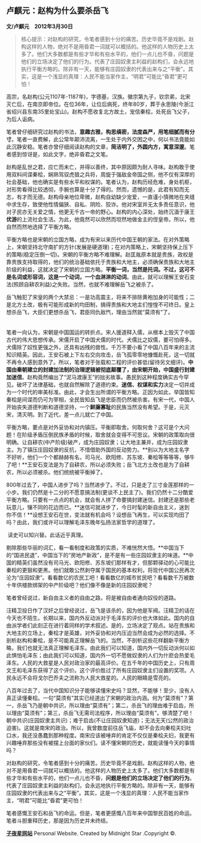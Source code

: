 ##  卢麒元：赵构为什么要杀岳飞 　 　 

**文/卢麒元　2012年3月30日** 　　　　　

> 核心提示：对赵构的研究，令笔者感到十分的痛苦。历史毕竟不是戏剧。赵构这样的人物，绝对不是用昏君一词就可以概括的。他这样的人物历史上太多了。他们大多数都是有些才华和有些水平的，他们一点儿也不昏，问题是他们的立场决定了他们的行为。代表了庄园奴隶主利益的赵构们，会永远地执行平衡方略的。除非有一天，能够有庄园奴隶的代表出来与之“平衡”。其实，这是一个浅显的真理：人民不能当家作主，“明君”可能比“昏君”更可怕！　　　　 　　

​	高宗，名赵构(公元1107年-1187年)，字德基，汉族。徽宗第九子，钦宗弟，北宋灭亡后，在南京即帝位。在位36年，让位后病死，终年80岁，葬于永思陵(今浙江省绍兴县东南35里处宝山)。赵构不愿收复北方故土，宠信秦桧，处死岳飞父子，为后人诟病。

​	笔者曾仔细研究过赵构的书法，**意趣古雅，构思缜密，法度森严，用笔细腻而有分寸**。笔者一直费解，此公常年颠沛流离，一生处于内外交困之中，何以书法竟能如此沉静安稳。笔者亦曾仔细阅读赵构的文章，**简洁明了，外圆内方，寓意深邃**。笔者感到惊讶是，如此文字，绝非昏君之文笔。

​	赵构是乱世之君，应亡而未亡，并得以善终，其中原因颇为耐人寻味。赵构敢于使用双料间谍秦桧，娴熟驾驭虎狼之兵将，周旋于强敌金帝国之侧，他不仅有深厚的社会基础，他也确实是有些水平和权谋的。笔者认为，赵构历经危难，身处机枢，对形势看得比较透彻，手腕也算是十分了得的。然而，遗憾的是，此君有知而无志，有才而无德。赵构母亲地位卑微，赵构自幼缺少宠爱，一直谨小慎微地在夹缝中求生存，致使他性情偏狭、自私、阴险、狡诈。他对宋室并无太多责任意识，他对子民亦无关爱之情，他更无千古一帝的野心。赵构的内心深处，始终沉湎于康王**优游**的上流社会生活。为此，他竟然可以欣然而坦然地做金主的侄皇帝。所以，他自然而然地选择了平衡方略。 　　 　　

​	平衡方略也是宋朝的立国方略，成为有宋以来历代中国王朝的家法。在对外策略上，宋朝坚持北守南扩的方针(发展是硬道理)；在对内策略上，宋朝坚持保上压下的策略(稳定压倒一切)。宋朝的平衡方略不难理解。赵匡胤原本就是贵族，政权是靠贵族支持取得的，他们的统治基础依托于贵族和大地主，必须确保贵族和大地主阶级的利益，这就决定了宋朝的立国方略。**平衡一词，当然是托词。不过，这可不是名词或形容词，这是一个动词，一个血淋淋的动词**。由此，就可以理解王安石变法(照顾自耕农利益)之失败。当然，也就不难理解岳飞之被杀了。 　　 　　

​	岳飞触犯了宋皇的两个大禁忌：一是功高震主，将来不排除黄袍加身的可能性；二是北方土改，极有可能形成新的均田制，搞得贵族和大地主们惶惶不可终日。皇上想杀岳飞，大臣们更想杀岳飞，君臣同仇敌忾，理由当然就“莫须有”了。 　　 　　

​	笔者一向认为，宋朝是中国国运的转折点。宋人援道释入儒，从根本上毁灭了中国古代的伟大思想传承。宋儒开启了中国犬儒的时代。犬儒比之奴儒，要可怕得多。犬儒除了奴性更强之外，还具有凶残的兽性。千万不要小看了中国八百年来的主流知识精英。因此，王安石被上下左右交向攻击，岳飞孤零零地慷慨赴死，这一切就不再令人感到意外了。所以，笔者对于张载和二程的评价甚低(留待另文细评)。**中国由秦朝建立的封建加法制的治理逻辑被彻底颠覆了，由宋朝开始，中国盛行封建加迷信**。赵构竟然编出了“泥马渡康王”的拙劣故事。愚民到这种程度确实古今罕见。破坏了法律基础，也就自然解除了道德约束。**迷信、权谋和实力**决定一切并成为一个时代的审美标准。由此，才会生出所谓的平衡方略。正因为如此，举国皆知秦桧是间谍而仍可为宰相，全民皆知岳飞是忠臣而仍然被杀害。有宋一代，中国人开始丧失道德判断和道德坚持，一个**鲜廉寡耻**的民族当然没有希望。于是，元灭宋，清灭明。到了近代，差一点儿就亡了中国。

​	平衡方略，要点是对外妥协和对内镇压。平衡即取舍。何取何舍？这可是个大问题！在阶级矛盾压倒民族矛盾的时候，取舍就会变得不可思议。宋朝的政策取向很明确。让自耕农(中产阶级)破产，成为庄园奴隶；让大地主兼并，成为庄园奴隶主。为了镇压庄园奴隶的反抗，不惜借助外国的反动势力。**别以为大地主名字不好听，他们一个个都赫赫有名，司马光、欧阳修、苏东坡、秦桧等等等等，够牛了吧！**王安石变法是为了自耕农，所以必须失败；岳飞北方土改也是为了自耕农，所以必须被杀。他们统统被平衡掉了。 　　 　　

​	800年过去了，中国人进步了吗？当然进步了。不过，只是走了三寸金莲那样的一小步。我们仍然是十二分的不愿意搞法制(更谈不上民主了)。我们仍然十二分酷爱平衡方略。只要有一点点的机会，就会有人拼了命要搞封建迷信。封建还是那些老玩意儿，镶不同的花边而已。**迷信可就进步了，今日时髦的新自由主义，迷到你不信！**设想王安石在世，变法就有机会吗？设想岳飞再生，可以实现均田了吗？由此，我们或许可以理解毛泽东晚年弘扬法家哲学的道理了。　

​	读史可以知兴替。此话近乎真理。

​	剔除那些华丽的词汇，看一看制度和政策的实质，不难恍然大悟。**中国当下的“国进民退”，中国当下的“房地产新政”，是不是有一些庄园奴隶主的味道。**中国的精英们虽然没有司马光、欧阳修、苏东坡们那样有才，但那颗驿动的心可能比秦桧的更狠和更黑。他们就敢公然剥夺属于国民的基本权利，将现代中国公民再次沦为“庄园奴隶”。看看数亿的农民工吧！看看数亿的城市贫民吧？看看数千万被数十年供楼款绑架的中产阶级吧？他们像不像是新的庄园奴隶呢？

​	笔者曾经说过，新自由主义者的自由之路，将是被自由者通向奴役的道路。

​	汪精卫投日作了汉奸之后曾经说过，岳飞是该杀的，因为他是军阀。汪精卫的话在今天也不陌生。长期以来，国内外反动派对于毛泽东的评价也大体如此。国内的自由派学者们此刻正在进行着同样的学术叙述。是的，立场决定了观点。站在贵族和大地主的立场上，秦桧才是英雄，对外妥协和对内压迫当然会成为必然的选择。不剖析赵构和秦桧，是不可能真正理解岳飞的。当然，不剖析这些花样翻新平衡方略，我们也就无法真正理解毛泽东。由此我们可以知道，国内外一切反动派何以如此惧怕毛泽东；由此我们可以知道，国内外一切不愿做奴隶的人们为什麽会热爱毛泽东。人民的大救星是人民对政治家的最高评价。在五千年的中国历史上，只有周文王和毛泽东获得了这个评价。这个评价胜过了所有庄园奴隶主们设置的奖项。人民永远不会将戈尔巴乔夫之流称为人民大救星的。人民的眼睛是雪亮的。

​	八百年过去了，当代中国知识分子能够读懂宋史吗？显然，不能够！至少，没有人真正读懂秦桧。一句“莫须有”其实已经道出了宋朝的政治内涵。何为“莫须有”？第一，杀岳飞乃是朝中共识，所以理由“莫须有”；第二，杀岳飞的理由难于启齿，所以理由“莫须有”；第三，杀岳飞无需司法程序，所以理由“莫须有”。够清楚了吧！朝中共识(庄园奴隶主共识)；难于启齿(不让庄园奴隶知道)；无法无天(公然的政治迫害)。这就是南宋的政治。所以，我曾数度前往岳飞庙，却不会去向秦桧夫妇吐口水，我还没愚蠢到那种程度。南宋应该被唾弃的肯定不仅仅是秦桧夫妇，我更有兴趣唾弃那些没有被摆上台面的家伙们。读不懂宋朝的历史，就能读懂今天的事情吗？ 　　 　　

​	对赵构的研究，令笔者感到十分的痛苦。历史毕竟不是戏剧。赵构这样的人物，绝对不是用昏君一词就可以概括的。他这样的人物历史上太多了。他们大多数都是有些才华和有些水平的，他们一点儿也不昏，**问题是他们的立场决定了他们的行为**。代表了庄园奴隶主利益的赵构们，会永远地执行平衡方略的。除非有一天，能够有庄园奴隶的代表出来与之“平衡”。其实，这是一个浅显的真理：人民不能当家作主，“明君”可能比“昏君”更可怕！

​	笔者感慨王安石和岳飞的命运。但是，笔者更感慨八百年来中国黎民百姓的命运。笔者斗胆重释历史，那是因为历史并未终结。

**[子夜星网站](http://www.ziyexing.com/)**
Personal Website. Created by Midnight Star .Copyright ©.

 